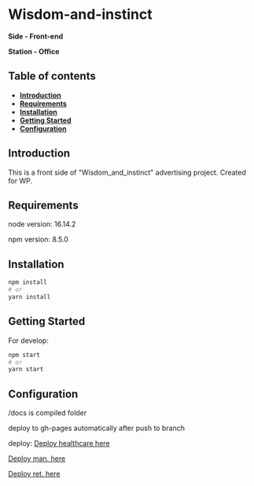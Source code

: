 # Wisdom-and-instinct

**Side - Front-end**

**Station - Office**

## Table of contents
- **[Introduction](#introduction)**
- **[Requirements](#requirements)**
- **[Installation](#installation)**
- **[Getting Started](#getting-started)**
- **[Configuration](#configuration)**

<h2 id="introduction">Introduction</h2>

This is a front side of "Wisdom_and_instinct" advertising project. Created for WP.

<h2 id="requirements">Requirements</h2>

node version: 16.14.2

npm version: 8.5.0

<h2 id="installation">Installation</h2>

```bash
npm install
# or
yarn install
```

<h2 id="getting-started">Getting Started</h2>

For develop:

```bash
npm start
# or
yarn start
```

<h2 id="configuration">Configuration</h2>

/docs is compiled folder

deploy to gh-pages automatically after push to branch

deploy: [Deploy healthcare here](https://presto-agency.github.io/Wisdom-and-instinct/)

[Deploy man. here](https://presto-agency.github.io/Wisdom-and-instinct/man.html)

[Deploy ret. here](https://presto-agency.github.io/Wisdom-and-instinct/ret.html)

